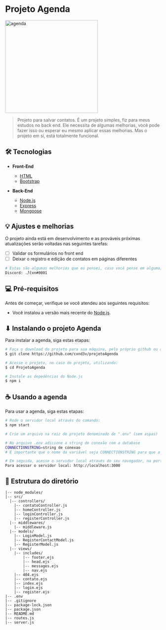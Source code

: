 # Projeto Agenda

<img height="300px" src="https://i.imgur.com/EorngqQ.png?1" alt="agenda">

> Projeto para salvar contatos. É um projeto simples, fiz para meus estudos no back end. Ele necessita de algumas melhorias, você pode fazer isso ou esperar eu mesmo aplicar essas melhorias. Mas o projeto em si, está totalmente funcional.

## 🛠 Tecnologias

- **Front-End**
  - [HTML](https://developer.mozilla.org/pt-BR/docs/Web/HTML)
  - [Bootstrap](https://getbootstrap.com/)
  
- **Back-End**
  - [Node.js](https://nodejs.org/en/)
  - [Express](https://expressjs.com/pt-br/)
  - [Mongoose](https://mongoosejs.com/)

## 💡 Ajustes e melhorias

O projeto ainda está em desenvolvimento e as prováveis próximas atualizações serão voltadas nas seguintes tarefas:

- [ ] Validar os formulários no front end
- [ ] Deixar o registro e edição de contatos em páginas diferentes

```bash
# Estas são algumas melhorias que eu pensei, caso você pense em alguma, pode me chamar no discord e recomendar
Discord: .̾/̾cxn#0001
```

## 💻 Pré-requisitos

Antes de começar, verifique se você atendeu aos seguintes requisitos:
<!---Estes são apenas requisitos de exemplo. Adicionar, duplicar ou remover conforme necessário--->
* Você instalou a versão mais recente do [Node.js](https://nodejs.org/en/).

## ⬇ Instalando o projeto Agenda

Para instalar a agenda, siga estas etapas:

```bash
# Faça o download do projeto para sua máquina, pelo próprio github ou através do terminal utilizando:
$ git clone https://github.com/cxnd3v/projetoAgenda

# Acesse o projeto, no caso do projeto, utilizando:
$ cd ProjetoAgenda

# Instale as depedências do Node.js
$ npm i
```

## ☕ Usando a agenda

Para usar a agenda, siga estas etapas:

```bash
# Rode o servidor local através do comando:
$ npm start

# Crie um arquivo na raiz do projeto denominado de ".env" (sem aspas)

# No arquivo .env adicione a string de conexão com a database
CONNECTIONSTRING=string de conexao
# É importante que o nome da variável seja CONNECTIONSTRING para que a conexão com o banco de dados seja feita sem necessidade de alterações no código

# Em seguida, acesse o servidor local através do seu navegador, na porta 3000 (porta padrão que deixei)
Para acessar o servidor local: http://localhost:3000
```

## 📂 Estrutura do diretório

```
|-- node_modules/
|-- src/
  |-- controllers/
    |-- contatoController.js
    |-- homeController.js
    |-- loginController.js
    |-- registerController.js
  |-- middlewares/
    |-- middleware.js
  |-- models/
    |-- LoginModel.js
    |-- RegisterContactModel.js
    |-- RegisterModel.js
  |-- views/
    |-- includes/
        |-- footer.ejs
        |-- head.ejs
        |-- messages.ejs
        |-- nav.ejs
    |-- 404.ejs
    |-- contato.ejs
    |-- index.ejs
    |-- login.ejs
    |-- register.ejs
|-- .env
|-- .gitignore
|-- package-lock.json
|-- package.json
|-- README.md
|-- routes.js
|-- server.js
```
